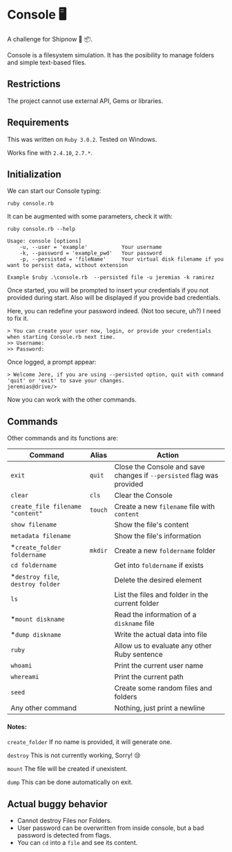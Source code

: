 # Console 🖥
A challenge for Shipnow 🚚 📦.

Console is a filesystem simulation. It has the posibility to manage folders and simple text-based files.

## Restrictions
The project cannot use external API, Gems or libraries.

## Requirements
This was written on `Ruby 3.0.2`. Tested on Windows.

Works fine with `2.4.10`, `2.7.*`.

## Initialization
We can start our Console typing:

`ruby console.rb`

It can be augmented with some parameters, check it with:

`ruby console.rb --help`

```
Usage: console [options]
    -u, --user = 'example'           Your username
    -k, --password = 'example_pwd'   Your password
    -p, --persisted = 'fileName'     Your virtual disk filename if you want to persist data, without extension
    
Example $ruby .\console.rb  --persisted file -u jeremias -k ramirez
```
Once started, you will be prompted to insert your credentials if you not provided during start. Also will be displayed if you provide bad credentials.

Here, you can redefine your password indeed. (Not too secure, uh?) I need to fix it. 
```
> You can create your user now, login, or provide your credentials when starting Console.rb next time.
>> Username:
>> Password: 
```
Once logged, a prompt appear:
```
> Welcome Jere, if you are using --persisted option, quit with command 'quit' or 'exit' to save your changes.
jeremias@drive/>
```
Now you can work with the other commands.

## Commands
Other commands and its functions are:

| Command | Alias | Action |
| ------- | ----- | ------ |
| `exit` | `quit` | Close the Console and save changes if `--persisted` flag was provided|
| `clear` | `cls` | Clear the Console |
| `create_file filename "content" ` | `touch` | Create a new `filename` file with `content` |
| `show filename` |  | Show the file's content |
| `metadata filename` |  | Show the file's information |
| \*`create_folder foldername` | `mkdir` | Create a new `foldername` folder |
| `cd foldername` |  | Get into `foldername` if exists |
| \*`destroy file`, `destroy folder` | | Delete the desired element |
| `ls` |  | List the files and folder in the current folder |
| \*`mount diskname` |  | Read the information of a `diskname` file | 
| \*`dump diskname` |  | Write the actual data into file | 
| `ruby` |  | Allow us to evaluate any other Ruby sentence |
| `whoami` |  | Print the current user name |
| `whereami` |  | Print the current path |
| `seed` |  | Create some random files and folders |
| Any other command |  | Nothing, just print a newline |

 #### Notes:
 
`create_folder` If no name is provided, it will generate one.

`destroy` This is not currently working, Sorry! 😢

`mount` The file will be created if unexistent.

`dump` This can be done automatically on exit.

## Actual buggy behavior

* Cannot destroy Files nor Folders.
* User password can be overwritten from inside console, but a bad password is detected from flags.
* You can `cd` into a `file` and see its content.
